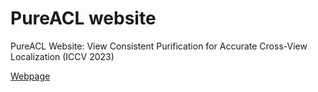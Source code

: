 # PureACL website
  PureACL Website: View Consistent Purification for Accurate Cross-View Localization (ICCV 2023)
 
[Webpage](https://ShanWang-Shan.github.io/PureACL-website/)
